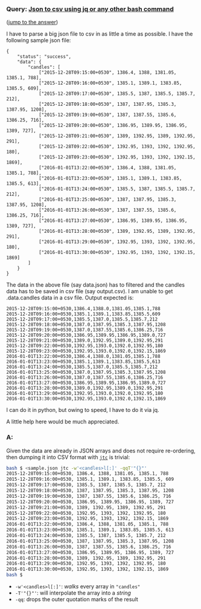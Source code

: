 ### Query: [Json to csv using jq or any other bash command](https://stackoverflow.com/questions/59806699/json-to-csv-using-jq-or-any-other-bash-command)
([jump to the answer](https://github.com/ldn-softdev/stackoverflow-json/blob/master/lib/Json%20to%20csv%20using%20jq%20or%20any%20other%20bash%20command.md#a))

I have to parse a big json file to csv in as little a time as possible. I have the following sample json file: 

    {
        "status": "success",
        "data": {
            "candles": [
                ["2015-12-28T09:15:00+0530", 1386.4, 1388, 1381.05, 1385.1, 788],
                ["2015-12-28T09:16:00+0530", 1385.1, 1389.1, 1383.85, 1385.5, 609],
                ["2015-12-28T09:17:00+0530", 1385.5, 1387, 1385.5, 1385.7, 212],
                ["2015-12-28T09:18:00+0530", 1387, 1387.95, 1385.3, 1387.95, 1208],
                ["2015-12-28T09:19:00+0530", 1387, 1387.55, 1385.6, 1386.25, 716],
                ["2015-12-28T09:20:00+0530", 1386.95, 1389.95, 1386.95, 1389, 727],
                ["2015-12-28T09:21:00+0530", 1389, 1392.95, 1389, 1392.95, 291],
                ["2015-12-28T09:22:00+0530", 1392.95, 1393, 1392, 1392.95, 180],
                ["2015-12-28T09:23:00+0530", 1392.95, 1393, 1392, 1392.15, 1869],
                ["2016-01-01T13:22:00+0530", 1386.4, 1388, 1381.05, 1385.1, 788],
                ["2016-01-01T13:23:00+0530", 1385.1, 1389.1, 1383.85, 1385.5, 613],
                ["2016-01-01T13:24:00+0530", 1385.5, 1387, 1385.5, 1385.7, 212],
                ["2016-01-01T13:25:00+0530", 1387, 1387.95, 1385.3, 1387.95, 1208],
                ["2016-01-01T13:26:00+0530", 1387, 1387.55, 1385.6, 1386.25, 716],
                ["2016-01-01T13:27:00+0530", 1386.95, 1389.95, 1386.95, 1389, 727],
                ["2016-01-01T13:28:00+0530", 1389, 1392.95, 1389, 1392.95, 291],
                ["2016-01-01T13:29:00+0530", 1392.95, 1393, 1392, 1392.95, 180],
                ["2016-01-01T13:30:00+0530", 1392.95, 1393, 1392, 1392.15, 1869]
            ]
        }
    }

The data in the above file (say data.json) has to filtered and the candles data has to be saved in csv file (say output.csv). I am unable to get .data.candles data in a csv file. Output expected is:
    
    2015-12-28T09:15:00+0530,1386.4,1388.0,1381.05,1385.1,788
    2015-12-28T09:16:00+0530,1385.1,1389.1,1383.85,1385.5,609
    2015-12-28T09:17:00+0530,1385.5,1387.0,1385.5,1385.7,212
    2015-12-28T09:18:00+0530,1387.0,1387.95,1385.3,1387.95,1208
    2015-12-28T09:19:00+0530,1387.0,1387.55,1385.6,1386.25,716
    2015-12-28T09:20:00+0530,1386.95,1389.95,1386.95,1389.0,727
    2015-12-28T09:21:00+0530,1389.0,1392.95,1389.0,1392.95,291
    2015-12-28T09:22:00+0530,1392.95,1393.0,1392.0,1392.95,180
    2015-12-28T09:23:00+0530,1392.95,1393.0,1392.0,1392.15,1869
    2016-01-01T13:22:00+0530,1386.4,1388.0,1381.05,1385.1,788
    2016-01-01T13:23:00+0530,1385.1,1389.1,1383.85,1385.5,613
    2016-01-01T13:24:00+0530,1385.5,1387.0,1385.5,1385.7,212
    2016-01-01T13:25:00+0530,1387.0,1387.95,1385.3,1387.95,1208
    2016-01-01T13:26:00+0530,1387.0,1387.55,1385.6,1386.25,716
    2016-01-01T13:27:00+0530,1386.95,1389.95,1386.95,1389.0,727
    2016-01-01T13:28:00+0530,1389.0,1392.95,1389.0,1392.95,291
    2016-01-01T13:29:00+0530,1392.95,1393.0,1392.0,1392.95,180
    2016-01-01T13:30:00+0530,1392.95,1393.0,1392.0,1392.15,1869

I can do it in python, but owing to speed, I have to do it via jq.

A little help here would be much appreciated. 


### A:
Given the data are already in JSON arrays and does not require re-ordering, then dumping it into CSV format with
[`jtc`](https://github.com/ldn-softdev/jtc) is trivial:
```bash
bash $ <sample.json jtc -w'<candles>l[:]' -qqT'"{}"'
2015-12-28T09:15:00+0530, 1386.4, 1388, 1381.05, 1385.1, 788
2015-12-28T09:16:00+0530, 1385.1, 1389.1, 1383.85, 1385.5, 609
2015-12-28T09:17:00+0530, 1385.5, 1387, 1385.5, 1385.7, 212
2015-12-28T09:18:00+0530, 1387, 1387.95, 1385.3, 1387.95, 1208
2015-12-28T09:19:00+0530, 1387, 1387.55, 1385.6, 1386.25, 716
2015-12-28T09:20:00+0530, 1386.95, 1389.95, 1386.95, 1389, 727
2015-12-28T09:21:00+0530, 1389, 1392.95, 1389, 1392.95, 291
2015-12-28T09:22:00+0530, 1392.95, 1393, 1392, 1392.95, 180
2015-12-28T09:23:00+0530, 1392.95, 1393, 1392, 1392.15, 1869
2016-01-01T13:22:00+0530, 1386.4, 1388, 1381.05, 1385.1, 788
2016-01-01T13:23:00+0530, 1385.1, 1389.1, 1383.85, 1385.5, 613
2016-01-01T13:24:00+0530, 1385.5, 1387, 1385.5, 1385.7, 212
2016-01-01T13:25:00+0530, 1387, 1387.95, 1385.3, 1387.95, 1208
2016-01-01T13:26:00+0530, 1387, 1387.55, 1385.6, 1386.25, 716
2016-01-01T13:27:00+0530, 1386.95, 1389.95, 1386.95, 1389, 727
2016-01-01T13:28:00+0530, 1389, 1392.95, 1389, 1392.95, 291
2016-01-01T13:29:00+0530, 1392.95, 1393, 1392, 1392.95, 180
2016-01-01T13:30:00+0530, 1392.95, 1393, 1392, 1392.15, 1869
bash $ 
```

- `-w'<candles>l[:]'`: _walks_ every array in `"candles"`
- `-T'"{}"'`: will interpolate the array into a _string_
- `-qq`: drops the outer quotation marks of the result
